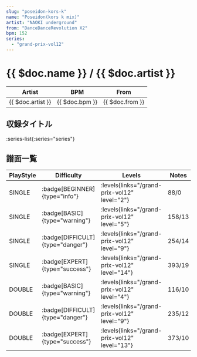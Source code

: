 ```yaml
---
slug: "poseidon-kors-k"
name: "Poseidon(kors k mix)"
artist: "NAOKI underground"
from: "DanceDanceRevolution X2"
bpm: 152
series:
  - "grand-prix-vol12"
---
```


# {{ $doc.name }} / {{ $doc.artist }}

|Artist|BPM|From|
|------|---|----|
|{{ $doc.artist }}|{{ $doc.bpm }}|{{ $doc.from }}|

## 収録タイトル

:series-list{:series="series"}

## 譜面一覧

|PlayStyle|Difficulty|Levels|Notes|Movie|
|---------|----------|------|-----|-----|
|SINGLE| :badge[BEGINNER]{type="info"}| :levels{links="/grand-prix-vol12" level="2"}|88/0||
|SINGLE| :badge[BASIC]{type="warning"}| :levels{links="/grand-prix-vol12" level="5"}|158/13||
|SINGLE| :badge[DIFFICULT]{type="danger"}| :levels{links="/grand-prix-vol12" level="9"}|254/14||
|SINGLE| :badge[EXPERT]{type="success"}| :levels{links="/grand-prix-vol12" level="14"}|393/19||
|DOUBLE| :badge[BASIC]{type="warning"}| :levels{links="/grand-prix-vol12" level="4"}|116/10||
|DOUBLE| :badge[DIFFICULT]{type="danger"}| :levels{links="/grand-prix-vol12" level="9"}|235/12||
|DOUBLE| :badge[EXPERT]{type="success"}| :levels{links="/grand-prix-vol12" level="13"}|373/10||
